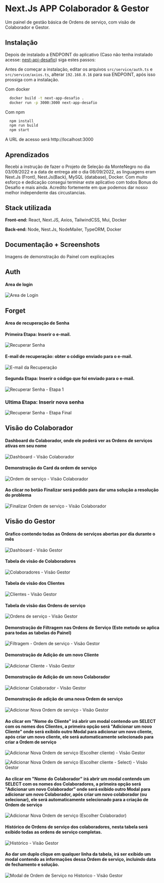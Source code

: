 
# Next.Js APP Colaborador & Gestor

Um painel de gestão básica de Ordens de serviço, com visão de Colaborador e Gestor.




## Instalação

Depois de instalado a ENDPOINT do aplicativo (Caso não tenha instalado acesse: [nest-api-desafio](https://github.com/DanielXavierJob/nest-api-desafio)) siga estes passos:

Antes de começar a instalação, editar os arquivos ```src/service/auth.ts``` e ```src/service/axios.ts```, alterar ```192.168.0.16``` para sua ENDPOINT, após isso prossiga com a instalação.

Com docker

```bash
  docker build -t next-app-desafio .
  docker run -p 3000:3000 next-app-desafio
```
Com npm

```bash
  npm install
  npm run build
  npm start
```
A URL de acesso será http://localhost:3000
## Aprendizados

Recebi a instrução de fazer o Projeto de Seleção da MonteNegro no dia 03/09/2022
e a data de entrega até o dia 08/09/2022, as linguagens eram 
Next.Js (Front), Nest.Js(Back), MySQL (database), Docker. Com muito esforço e dedicação consegui terminar este aplicativo com todos Bonus do Desafio e mais ainda. Acredito fortemente em que podemos dar nosso melhor independente das circustancias.
## Stack utilizada

**Front-end:** React, Next.JS, Axios, TailwindCSS, Mui, Docker

**Back-end:** Node, Nest.Js, NodeMailer, TypeORM, Docker

## Documentação + Screenshots

Imagens de demonstração do Painel com explicações

## Auth

#### Area de login

![Area de Login](https://i.imgur.com/hzLs34y.jpg)

## Forget

#### Area de recuperação de Senha
#### Primeira Etapa: Inserir o e-mail.
![Recuperar Senha](https://i.imgur.com/gkaK7Q1.jpg)

#### E-mail de recuperação: obter o código enviado para o e-mail.
![E-mail da Recuperação](https://i.imgur.com/zmTVYZW.jpg)


#### Segunda Etapa: Inserir o código que foi enviado para o e-mail.
![Recuperar Senha - Etapa 1](https://i.imgur.com/awdaqa0.jpg)

### Ultima Etapa: Inserir nova senha
![Recuperar Senha - Etapa Final](https://i.imgur.com/CRTz2yR.jpg)


## Visão do Colaborador

#### Dashboard do Colaborador, onde ele poderá ver as Ordens de serviços ativas em seu nome
![Dashboard - Visão Colaborador](https://i.imgur.com/ywAEqWw.jpg)

#### Demonstração do Card da ordem de serviço
![Ordem de serviço - Visão Colaborador](https://i.imgur.com/gVU9ZJ1.jpg)

#### Ao clicar no botão Finalizar será pedido para dar uma solução a resolução do problema
![Finalizar Ordem de serviço - Visão Colaborador](https://i.imgur.com/UoczsxZ.png)

## Visão do Gestor

#### Grafico contendo todas as Ordens de serviços abertas por dia durante o mês
![Dashboard - Visão Gestor](https://i.imgur.com/IkBQ7eO.jpg)

#### Tabela de visão de Colaboradores
![Colaboradores - Visão Gestor](https://i.imgur.com/j0HkhSE.jpg)

#### Tabela de visão dos Clientes
![Clientes - Visão Gestor](https://i.imgur.com/wlstiKx.jpg)

#### Tabela de visão das Ordens de serviço
![Ordens de serviço - Visão Gestor](https://i.imgur.com/WYRb7FP.jpg)

#### Demonstração de Filtragem nas Ordens de Serviço (Este metodo se aplica para todas as tabelas do Painel)
![Filtragem - Ordem de serviço - Visão Gestor](https://i.imgur.com/Ct96amQ.jpg)

#### Demonstração de Adição de um novo Cliente
![Adicionar Cliente - Visão Gestor](https://i.imgur.com/SzMGYZJ.jpg)

#### Demonstração de Adição de um novo Colaborador
![Adicionar Colaborador - Visão Gestor](https://i.imgur.com/V4HFJUS.jpg)

#### Demonstração de adição de uma nova Ordem de serviço
![Adicionar Nova Ordem de serviço - Visão Gestor](https://i.imgur.com/jD4I8k2.jpg)

#### Ao clicar em "Nome do Cliente" irá abrir um modal contendo um SELECT com os nomes dos Clientes, a primeira opção será "Adicionar um novo Cliente" onde será exibido outro Modal para adicionar um novo cliente, após criar um novo cliente, ele será automaticamente selecionado para criar a Ordem de serviço
![Adicionar Nova Ordem de serviço (Escolher cliente) - Visão Gestor](https://i.imgur.com/N4s0DHM.jpg)

![Adicionar Nova Ordem de serviço (Escolher cliente - Select) - Visão Gestor](https://i.imgur.com/Ksm18PI.jpg)


#### Ao clicar em "Nome do Colaborador" irá abrir um modal contendo um SELECT com os nomes dos Colaboradores, a primeira opção será "Adicionar um novo Colaborador" onde será exibido outro Modal para adicionar um novo Colaborador, após criar um novo colaborador (ou selecionar), ele será automaticamente selecionado para a criação de Ordem de serviço
![Adicionar Nova Ordem de serviço (Escolher Colaborador)](https://i.imgur.com/H88OnjU.png)


#### Histórico de Ordens de serviço dos colaboradores, nesta tabela será exibido todas as ordens de serviço completas.
![Histórico - Visão Gestor](https://i.imgur.com/NbS1U1m.jpg)

#### Ao dar um duplo clique em qualquer linha da tabela, irá ser exibido um modal contendo as informações dessa Ordem de serviço, incluindo data de fechamento e solução.
![Modal de Ordem de Serviço no Historico - Visão Gestor](https://i.imgur.com/m8apGio.jpg)
